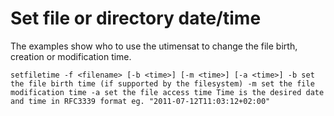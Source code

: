 # Set file or directory date/time

The examples show who to use the utimensat to change
the file birth, creation or modification time.

``
setfiletime -f <filename> [-b <time>] [-m <time>] [-a <time>]
 -b set the file birth time (if supported by the filesystem)
 -m set the file modification time
 -a set the file access time
 Time is the desired date and time in RFC3339 format
 eg. "2011-07-12T11:03:12+02:00"
``

